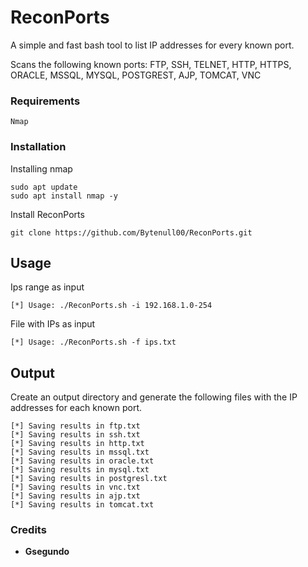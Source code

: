 # ReconPorts

A simple and fast bash tool to list IP addresses for every known port.

Scans the following known ports: FTP, SSH, TELNET, HTTP, HTTPS, ORACLE, MSSQL, MYSQL, POSTGREST, AJP, TOMCAT, VNC
### Requirements

```
Nmap
```

### Installation

Installing nmap

```
sudo apt update
sudo apt install nmap -y
```

Install ReconPorts

```
git clone https://github.com/Bytenull00/ReconPorts.git
```

## Usage 
Ips range as input
```
[*] Usage: ./ReconPorts.sh -i 192.168.1.0-254
```
File with IPs as input
```
[*] Usage: ./ReconPorts.sh -f ips.txt
```

## Output

Create an output directory and generate the following files with the IP addresses for each known port.
```
[*] Saving results in ftp.txt 
[*] Saving results in ssh.txt 
[*] Saving results in http.txt 
[*] Saving results in mssql.txt 
[*] Saving results in oracle.txt 
[*] Saving results in mysql.txt 
[*] Saving results in postgresl.txt 
[*] Saving results in vnc.txt 
[*] Saving results in ajp.txt 
[*] Saving results in tomcat.txt 
```

### Credits 

* **Gsegundo**

